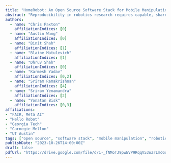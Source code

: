 ```yaml
---
title: "HomeRobot: An Open Source Software Stack for Mobile Manipulation Research"
abstract: "Reproducibility in robotics research requires capable, shared hardware platforms which can be used for a wide variety of research. We have seen the power of these sorts of shared platforms in more general machine learning research (e.g., PyTorch), where there is a constant and open-sourced development over time to meet the needs of the community To be able to make rapid progress in robotics in the same way, we propose that we need: (1) shared real-world platforms which allow different teams to test and compare methods at low cost; (2) challenging simulations that reflect real-world environments and especially can drive perception and planning research; and (3) low-cost platforms with enough software to get started addressing all of these problems. To this end, we propose HomeRobot, a mobile manipulator software stack with associated benchmark in simulation, which is initially based on the low-cost, human-safe Hello Robot Stretch."
authors:
  - name: "Chris Paxton"
    affiliationIndices: [0]
  - name: "Austin Wang"
    affiliationIndices: [0]
  - name: "Binit Shah"
    affiliationIndices: [1]
  - name: "Blaine Matulevich"
    affiliationIndices: [1]
  - name: "Dhruv Shah"
    affiliationIndices: [0]
  - name: "Karmesh Yadav"
    affiliationIndices: [0,2]
  - name: "Sriram Ramakrishnan"
    affiliationIndices: [4]
  - name: "Sriram Yenamandra"
    affiliationIndices: [2]
  - name: "Yonatan Bisk"
    affiliationIndices: [0,3]
affiliations:
- "FAIR, Meta AI"
- "Hello Robot"
- "Georgia Tech"
- "Carnegie Mellon"
- "UT Austin"
tags: ["open source", "software stack", "mobile manipulation", "robotics research", "simulation", "hardware platforms", "Hello Robot Stretch", "benchmarks", "perception", "planning", "reproducibility"]
publishDate: "2023-10-26T14:00:00Z"
draft: false
pdfUrl: "https://drive.google.com/file/d/1-_fNMoTJ9pwEVP9RqqV53oZrLmcGdAYS/view"
---
```

